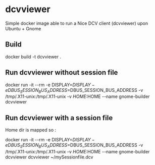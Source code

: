 # dcvviewer

Simple docker image able to run a Nice DCV client (dcvviewer) upon Ubuntu + Gnome

## Build
docker build -t dcvviewer .

## Run dcvviewer without session file
docker run -it --rm -e DISPLAY=$DISPLAY -e DBUS_SESSION_BUS_ADDRESS=$DBUS_SESSION_BUS_ADDRESS -v /tmp/.X11-unix:/tmp/.X11-unix -v $HOME:$HOME --name gnome-builder dcvviewer

## Run dcvviewer with a session file

Home dir is mapped so :

docker run -it --rm -e DISPLAY=$DISPLAY -e DBUS_SESSION_BUS_ADDRESS=$DBUS_SESSION_BUS_ADDRESS -v /tmp/.X11-unix:/tmp/.X11-unix -v $HOME:$HOME --name gnome-builder dcvviewer dcvviewer ~/mySessionfile.dcv
